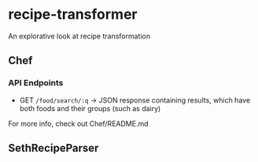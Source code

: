 recipe-transformer
==================

An explorative look at recipe transformation

## Chef

### API Endpoints

- GET `/food/search/:q` -> JSON response containing results, which have both foods and their groups (such as dairy)

For more info, check out Chef/README.md

## SethRecipeParser
